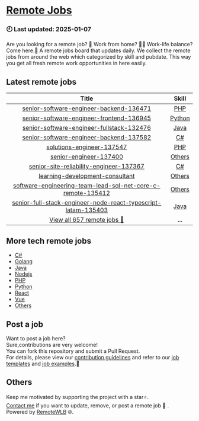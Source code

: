 # [Remote Jobs](https://github.com/RemoteWLB/remote-jobs)  
### 🕘 Last updated: 2025-01-07  
Are you looking for a remote job? 💼 Work from home? 👩‍💻 Work-life balance?  
Come here.🎁 A remote jobs board that updates daily. We collect the remote jobs from around the web which categorized by skill and pubdate. This way you get all fresh remote work opportunities in here easily.  
  
## Latest remote jobs  
| Title | Skill |  
|:-----:|:-----:|  
| [senior-software-engineer-backend-136471](https://github.com/RemoteWLB/remote-jobs/tree/main/jobs/PHP/2025-01/senior-software-engineer-backend-136471) | [PHP](https://github.com/RemoteWLB/remote-jobs/tree/main/jobs/PHP/) |  
| [senior-software-engineer-frontend-136945](https://github.com/RemoteWLB/remote-jobs/tree/main/jobs/Python/2025-01/senior-software-engineer-frontend-136945) | [Python](https://github.com/RemoteWLB/remote-jobs/tree/main/jobs/Python/) |  
| [senior-software-engineer-fullstack-132476](https://github.com/RemoteWLB/remote-jobs/tree/main/jobs/Java/2025-01/senior-software-engineer-fullstack-132476) | [Java](https://github.com/RemoteWLB/remote-jobs/tree/main/jobs/Java/) |  
| [senior-software-engineer-backend-137582](https://github.com/RemoteWLB/remote-jobs/tree/main/jobs/C#/2025-01/senior-software-engineer-backend-137582) | [C#](https://github.com/RemoteWLB/remote-jobs/tree/main/jobs/C#/) |  
| [solutions-engineer-137547](https://github.com/RemoteWLB/remote-jobs/tree/main/jobs/PHP/2025-01/solutions-engineer-137547) | [PHP](https://github.com/RemoteWLB/remote-jobs/tree/main/jobs/PHP/) |  
| [senior-engineer-137400](https://github.com/RemoteWLB/remote-jobs/tree/main/jobs/Others/2025-01/senior-engineer-137400) | [Others](https://github.com/RemoteWLB/remote-jobs/tree/main/jobs/Others/) |  
| [senior-site-reliability-engineer-137367](https://github.com/RemoteWLB/remote-jobs/tree/main/jobs/C#/2025-01/senior-site-reliability-engineer-137367) | [C#](https://github.com/RemoteWLB/remote-jobs/tree/main/jobs/C#/) |  
| [learning-development-consultant](https://github.com/RemoteWLB/remote-jobs/tree/main/jobs/Others/2025-01/learning-development-consultant) | [Others](https://github.com/RemoteWLB/remote-jobs/tree/main/jobs/Others/) |  
| [software-engineering-team-lead-sql-net-core-c-remote-135412](https://github.com/RemoteWLB/remote-jobs/tree/main/jobs/C%23/2025-01/software-engineering-team-lead-sql-net-core-c-remote-135412) | [Others](https://github.com/RemoteWLB/remote-jobs/tree/main/jobs/C%23/) |  
| [senior-full-stack-engineer-node-react-typescript-latam-135403](https://github.com/RemoteWLB/remote-jobs/tree/main/jobs/Java/2025-01/senior-full-stack-engineer-node-react-typescript-latam-135403) | [Java](https://github.com/RemoteWLB/remote-jobs/tree/main/jobs/Java/) |  
| [View all 657 remote jobs 👋](https://github.com/RemoteWLB/remote-jobs/tree/main/jobs) | ... |  
## More tech remote jobs  
* [C#](https://github.com/RemoteWLB/remote-jobs/tree/main/jobs/C%23)  
* [Golang](https://github.com/RemoteWLB/remote-jobs/tree/main/jobs/Golang)   
* [Java](https://github.com/RemoteWLB/remote-jobs/tree/main/jobs/Java)   
* [Nodejs](https://github.com/RemoteWLB/remote-jobs/tree/main/jobs/Nodejs)   
* [PHP](https://github.com/RemoteWLB/remote-jobs/tree/main/jobs/PHP)   
* [Python](https://github.com/RemoteWLB/remote-jobs/tree/main/jobs/Python)   
* [React](https://github.com/RemoteWLB/remote-jobs/tree/main/jobs/React)   
* [Vue](https://github.com/RemoteWLB/remote-jobs/tree/main/jobs/Vue)   
* [Others](https://github.com/RemoteWLB/remote-jobs/tree/main/jobs/Others)  
## Post a job  
Want to post a job here?  
Sure,contributions are very welcome!  
You can fork this repository and submit a Pull Request.  
For details, please view our [contribution guidelines](https://github.com/RemoteWLB/remote-jobs/tree/main/.github/contributing.md) and refer to our [job templates](https://github.com/RemoteWLB/remote-jobs/tree/main/.github/jobs_template.md) and [job examples](https://github.com/RemoteWLB/remote-jobs/tree/main/.github/jobs_example.md).🤝  
## Others  
Keep me motivated by supporting the project with a star⭐.  
[Contact me](https://remotewlb.com/about) if you want to update, remove, or post a remote job 💼 .  
Powered by [RemoteWLB](https://remotewlb.com) 🌐.

